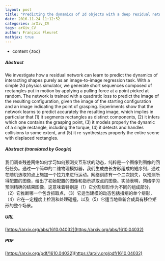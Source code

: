 ```yaml
---
layout: post
title: "Predicting the dynamics of 2d objects with a deep residual network"
date: 2016-11-24 11:12:52
categories: arXiv_CV
tags: arXiv_CV
author: François Fleuret
mathjax: true
---
```


* content
{:toc}

##### Abstract
We investigate how a residual network can learn to predict the dynamics of interacting shapes purely as an image-to-image regression task. With a simple 2d physics simulator, we generate short sequences composed of rectangles put in motion by applying a pulling force at a point picked at random. The network is trained with a quadratic loss to predict the image of the resulting configuration, given the image of the starting configuration and an image indicating the point of grasping. Experiments show that the network learns to predict accurately the resulting image, which implies in particular that (1) it segments rectangles as distinct components, (2) it infers which one contains the grasping point, (3) it models properly the dynamic of a single rectangle, including the torque, (4) it detects and handles collisions to some extent, and (5) it re-synthesizes properly the entire scene with displaced rectangles.

##### Abstract (translated by Google)
我们调查残差网络如何学习如何预测交互形状的动态，纯粹是一个图像到图像的回归任务。通过一个简单的二维物理模拟器，我们生成由长方形组成的短序列，通过在随机选取的点上施加一个拉力来进行运动。网络训练有一个二次损失，以预测所得配置的图像，给出了初始配置的图像和指示抓取点的图像。实验表明，网络学习预测精确的结果图像，这意味着特别是（1）它分割矩形作为不同的组成部分，（2）它推断哪一个包含抓取点，（3）它适当建模的动态包括扭矩的单个矩形，（4）它在一定程度上检测和处理碰撞，以及（5）它适当地重新合成具有移位矩形的整个场景。

##### URL
[https://arxiv.org/abs/1610.04032](https://arxiv.org/abs/1610.04032)

##### PDF
[https://arxiv.org/pdf/1610.04032](https://arxiv.org/pdf/1610.04032)

